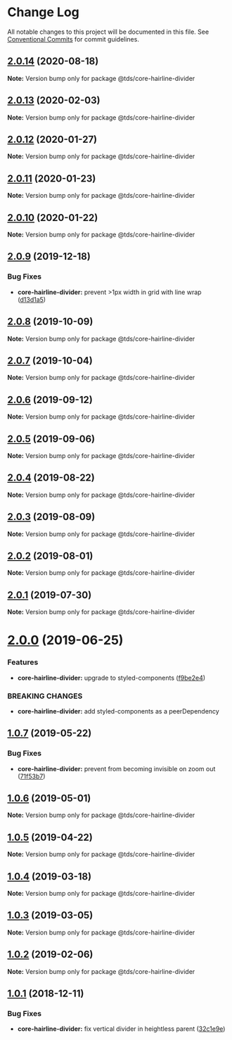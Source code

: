 # Change Log

All notable changes to this project will be documented in this file.
See [Conventional Commits](https://conventionalcommits.org) for commit guidelines.

## [2.0.14](https://github.com/telusdigital/tds/compare/@tds/core-hairline-divider@2.0.13...@tds/core-hairline-divider@2.0.14) (2020-08-18)

**Note:** Version bump only for package @tds/core-hairline-divider





## [2.0.13](https://github.com/telusdigital/tds/compare/@tds/core-hairline-divider@2.0.12...@tds/core-hairline-divider@2.0.13) (2020-02-03)

**Note:** Version bump only for package @tds/core-hairline-divider





## [2.0.12](https://github.com/telusdigital/tds/compare/@tds/core-hairline-divider@2.0.11...@tds/core-hairline-divider@2.0.12) (2020-01-27)

**Note:** Version bump only for package @tds/core-hairline-divider





## [2.0.11](https://github.com/telusdigital/tds/compare/@tds/core-hairline-divider@2.0.10...@tds/core-hairline-divider@2.0.11) (2020-01-23)

**Note:** Version bump only for package @tds/core-hairline-divider





## [2.0.10](https://github.com/telusdigital/tds/compare/@tds/core-hairline-divider@2.0.9...@tds/core-hairline-divider@2.0.10) (2020-01-22)

**Note:** Version bump only for package @tds/core-hairline-divider





## [2.0.9](https://github.com/telusdigital/tds/compare/@tds/core-hairline-divider@2.0.8...@tds/core-hairline-divider@2.0.9) (2019-12-18)


### Bug Fixes

* **core-hairline-divider:** prevent >1px width in grid with line wrap ([d13d1a5](https://github.com/telusdigital/tds/commit/d13d1a5))





## [2.0.8](https://github.com/telusdigital/tds/compare/@tds/core-hairline-divider@2.0.7...@tds/core-hairline-divider@2.0.8) (2019-10-09)

**Note:** Version bump only for package @tds/core-hairline-divider





## [2.0.7](https://github.com/telusdigital/tds/compare/@tds/core-hairline-divider@2.0.6...@tds/core-hairline-divider@2.0.7) (2019-10-04)

**Note:** Version bump only for package @tds/core-hairline-divider





## [2.0.6](https://github.com/telusdigital/tds/compare/@tds/core-hairline-divider@2.0.5...@tds/core-hairline-divider@2.0.6) (2019-09-12)

**Note:** Version bump only for package @tds/core-hairline-divider





## [2.0.5](https://github.com/telusdigital/tds/compare/@tds/core-hairline-divider@2.0.4...@tds/core-hairline-divider@2.0.5) (2019-09-06)

**Note:** Version bump only for package @tds/core-hairline-divider





## [2.0.4](https://github.com/telusdigital/tds/compare/@tds/core-hairline-divider@2.0.3...@tds/core-hairline-divider@2.0.4) (2019-08-22)

**Note:** Version bump only for package @tds/core-hairline-divider





## [2.0.3](https://github.com/telusdigital/tds/compare/@tds/core-hairline-divider@2.0.2...@tds/core-hairline-divider@2.0.3) (2019-08-09)

**Note:** Version bump only for package @tds/core-hairline-divider





## [2.0.2](https://github.com/telusdigital/tds/compare/@tds/core-hairline-divider@2.0.1...@tds/core-hairline-divider@2.0.2) (2019-08-01)

**Note:** Version bump only for package @tds/core-hairline-divider





## [2.0.1](https://github.com/telusdigital/tds/compare/@tds/core-hairline-divider@2.0.0...@tds/core-hairline-divider@2.0.1) (2019-07-30)

**Note:** Version bump only for package @tds/core-hairline-divider





# [2.0.0](https://github.com/telusdigital/tds/compare/@tds/core-hairline-divider@1.0.7...@tds/core-hairline-divider@2.0.0) (2019-06-25)


### Features

* **core-hairline-divider:** upgrade to styled-components ([f9be2e4](https://github.com/telusdigital/tds/commit/f9be2e4))


### BREAKING CHANGES

* **core-hairline-divider:** add styled-components as a peerDependency





## [1.0.7](https://github.com/telusdigital/tds/compare/@tds/core-hairline-divider@1.0.6...@tds/core-hairline-divider@1.0.7) (2019-05-22)


### Bug Fixes

* **core-hairline-divider:** prevent from becoming invisible on zoom out ([71f53b7](https://github.com/telusdigital/tds/commit/71f53b7))





## [1.0.6](https://github.com/telusdigital/tds/compare/@tds/core-hairline-divider@1.0.5...@tds/core-hairline-divider@1.0.6) (2019-05-01)

**Note:** Version bump only for package @tds/core-hairline-divider





## [1.0.5](https://github.com/telusdigital/tds/compare/@tds/core-hairline-divider@1.0.4...@tds/core-hairline-divider@1.0.5) (2019-04-22)

**Note:** Version bump only for package @tds/core-hairline-divider





## [1.0.4](https://github.com/telusdigital/tds/compare/@tds/core-hairline-divider@1.0.3...@tds/core-hairline-divider@1.0.4) (2019-03-18)

**Note:** Version bump only for package @tds/core-hairline-divider





## [1.0.3](https://github.com/telusdigital/tds/compare/@tds/core-hairline-divider@1.0.2...@tds/core-hairline-divider@1.0.3) (2019-03-05)

**Note:** Version bump only for package @tds/core-hairline-divider





## [1.0.2](https://github.com/telusdigital/tds/compare/@tds/core-hairline-divider@1.0.1...@tds/core-hairline-divider@1.0.2) (2019-02-06)

**Note:** Version bump only for package @tds/core-hairline-divider





<a name="1.0.1"></a>
## [1.0.1](https://github.com/telusdigital/tds/compare/@tds/core-hairline-divider@1.0.0...@tds/core-hairline-divider@1.0.1) (2018-12-11)


### Bug Fixes

* **core-hairline-divider:** fix vertical divider in heightless parent ([32c1e9e](https://github.com/telusdigital/tds/commit/32c1e9e))
